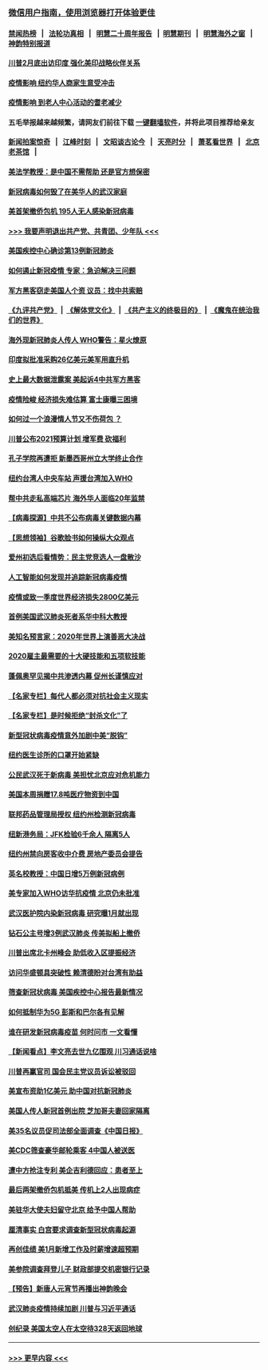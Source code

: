 ### [微信用户指南，使用浏览器打开体验更佳](https://github.com/gfw-breaker/banned-news1/blob/master/indexes/wechat-guide.md?t=0)
#### [禁闻热榜](热点新闻.md?t=0)  &nbsp;&nbsp;|&nbsp;&nbsp; [法轮功真相](https://github.com/gfw-breaker/truth/blob/master/README.md?t=0) &nbsp;&nbsp;|&nbsp;&nbsp; [明慧二十周年报告](https://github.com/gfw-breaker/mh-reports/blob/master/README.md?t=0) &nbsp;&nbsp;|&nbsp;&nbsp;[明慧期刊](https://github.com/gfw-breaker/mh-qikan) &nbsp;&nbsp;|&nbsp;&nbsp; [明慧海外之窗](https://github.com/gfw-breaker/mh-news/blob/master/README.md?t=0) &nbsp;&nbsp;|&nbsp;&nbsp; [神韵特别报道](https://github.com/gfw-breaker/mh-news/blob/master/shenyun.md?t=0)
#### [川普2月底出访印度 强化美印战略伙伴关系](../pages/nsc412/n11860557.md?t=02111955) 
#### [疫情影响  纽约华人商家生意受冲击](../pages/nsc412/n11860284.md?t=02111955) 
#### [疫情影响  到老人中心活动的耆老减少](../pages/nsc412/n11860199.md?t=02111955) 
#### 五毛举报越来越频繁，请网友们前往下载 [一键翻墙软件](https://github.com/gfw-breaker/ssr-accounts)，并将此项目推荐给亲友
#### [新闻拍案惊奇](https://github.com/gfw-breaker/banned-news1/blob/master/pages/link4.md) &nbsp;&nbsp;|&nbsp;&nbsp; [江峰时刻](https://github.com/gfw-breaker/banned-news1/blob/master/pages/link4.md) &nbsp;&nbsp;|&nbsp;&nbsp; [文昭谈古论今](https://github.com/gfw-breaker/banned-news1/blob/master/pages/link4.md) &nbsp;&nbsp;|&nbsp;&nbsp; [天亮时分](https://github.com/gfw-breaker/banned-news1/blob/master/pages/link4.md) &nbsp;&nbsp;|&nbsp;&nbsp; [萧茗看世界](https://github.com/gfw-breaker/banned-news1/blob/master/pages/link4.md) &nbsp;&nbsp;|&nbsp;&nbsp; [北京老茶馆](https://github.com/gfw-breaker/banned-news1/blob/master/pages/link4.md) &nbsp;&nbsp;|&nbsp;&nbsp; 
#### [美法学教授：是中国不需帮助 还是官方想保密](../pages/nsc412/n11859492.md?t=02111955) 
#### [新冠病毒如何毁了在美华人的武汉家庭](../pages/nsc412/n11859524.md?t=02111955) 
#### [美首架撤侨包机 195人无人感染新冠病毒](../pages/nsc412/n11859908.md?t=02111955) 
#### [>>> 我要声明退出共产党、共青团、少年队 <<<](https://github.com/begood0513/goodnews/blob/master/quit/letter.md) 
#### [美国疾控中心确诊第13例新冠肺炎](../pages/nsc412/n11859966.md?t=02111955) 
#### [如何遏止新冠疫情 专家：急迫解决三问题](../pages/nsc412/n11859685.md?t=02111955) 
#### [军方黑客窃走美国人个资 议员：找中共索赔](../pages/nsc412/n11859371.md?t=02111955) 
#### [《九评共产党》](https://github.com/begood0513/9ping.md/blob/master/README.md) &nbsp;|&nbsp; [《解体党文化》](../../../../jtdwh.md/blob/master/README.md)  &nbsp;|&nbsp; [《共产主义的终极目的》](../../../../gczydzjmd.md/blob/master/README.md) &nbsp;|&nbsp; [《魔鬼在统治我们的世界》](../../../../mgztzwmdsj.md/blob/master/README.md) 
#### [海外现新冠肺炎人传人 WHO警告：星火燎原](../pages/nsc412/n11859252.md?t=02111955) 
#### [印度拟批准采购26亿美元美军用直升机](../pages/nsc412/n11859143.md?t=02111955) 
#### [史上最大数据泄露案 美起诉4中共军方黑客](../pages/nsc412/n11859115.md?t=02111955) 
#### [疫情险峻 经济损失难估算 富士康曝三困境](../pages/nsc412/n11859120.md?t=02111955) 
#### [如何过一个浪漫情人节又不伤荷包 ？](../pages/nsc412/n11858969.md?t=02111955) 
#### [川普公布2021预算计划 增军费 砍福利](../pages/nsc412/n11859012.md?t=02111955) 
#### [孔子学院再遭拒 新墨西哥州立大学终止合作](../pages/nsc412/n11858661.md?t=02111955) 
#### [纽约台湾人中央车站  声援台湾加入WHO](../pages/nsc412/n11857757.md?t=02111955) 
#### [帮中共走私高端芯片 海外华人面临20年监禁](../pages/nsc412/n11855016.md?t=02111955) 
#### [【病毒探源】中共不公布病毒关键数据内幕](../pages/nsc412/n11856584.md?t=02111955) 
#### [【思想领袖】谷歌脸书如何操纵大众观点](../pages/nsc412/n11680874.md?t=02111955) 
#### [爱州初选后看情势：民主党竞选人一盘散沙](../pages/nsc412/n11856557.md?t=02111955) 
#### [人工智能如何发现并追踪新冠病毒疫情](../pages/nsc412/n11856398.md?t=02111955) 
#### [疫情或致一季度世界经济损失2800亿美元](../pages/nsc412/n11855639.md?t=02111955) 
#### [首例美国武汉肺炎死者系华中科大教授](../pages/nsc412/n11855500.md?t=02111955) 
#### [美知名预言家：2020年世界上演善恶大决战](../pages/nsc412/n11855418.md?t=02111955) 
#### [2020雇主最需要的十大硬技能和五项软技能](../pages/nsc412/n11850953.md?t=02111955) 
#### [蓬佩奥罕见揭中共渗透内幕 促州长谨慎应对](../pages/nsc412/n11854685.md?t=02111955) 
#### [【名家专栏】每代人都必须对抗社会主义现实](../pages/nsc412/n11831412.md?t=02111955) 
#### [【名家专栏】是时候拒绝“封杀文化”了](../pages/nsc412/n11814093.md?t=02111955) 
#### [新型冠状病毒疫情意外加剧中美“脱钩”](../pages/nsc412/n11854475.md?t=02111955) 
#### [纽约医生诊所的口罩开始紧缺](../pages/nsc412/n11853364.md?t=02111955) 
#### [公民武汉死于新病毒 美担忧北京应对危机能力](../pages/nsc412/n11854331.md?t=02111955) 
#### [美国本周捐赠17.8吨医疗物资到中国](../pages/nsc412/n11854269.md?t=02111955) 
#### [联邦药品管理局授权  纽约州检测新冠病毒](../pages/nsc412/n11853371.md?t=02111955) 
#### [纽新港务局：JFK检验6千余人  隔离5人](../pages/nsc412/n11853366.md?t=02111955) 
#### [纽约州禁向房客收中介费  房地产委员会提告](../pages/nsc412/n11853360.md?t=02111955) 
#### [英名校教授：中国日增5万例新冠病例](../pages/nsc412/n11854174.md?t=02111955) 
#### [美专家加入WHO访华抗疫情 北京仍未批准](../pages/nsc412/n11854043.md?t=02111955) 
#### [武汉医护院内染新冠病毒 研究曝1月就出现](../pages/nsc412/n11852928.md?t=02111955) 
#### [钻石公主号增3例武汉肺炎 传美拟船上撤侨](../pages/nsc412/n11853240.md?t=02111955) 
#### [川普出席北卡州峰会 助低收入区提振经济](../pages/nsc412/n11853232.md?t=02111955) 
#### [访问华盛顿具突破性 赖清德盼对台湾有助益](../pages/nsc412/n11853129.md?t=02111955) 
#### [筛查新冠状病毒 美国疾控中心报告最新情况](../pages/nsc412/n11853070.md?t=02111955) 
#### [如何抵制华为5G 彭斯和巴尔各有见解](../pages/nsc412/n11852535.md?t=02111955) 
#### [谁在研发新冠病毒疫苗 何时问市 一文看懂](../pages/nsc412/n11852840.md?t=02111955) 
#### [【新闻看点】李文亮去世九亿围观 川习通话说啥](../pages/nsc412/n11852360.md?t=02111955) 
#### [川普再赢官司 国会民主党议员诉讼被驳回](../pages/nsc412/n11852287.md?t=02111955) 
#### [美宣布资助1亿美元 助中国对抗新冠肺炎](../pages/nsc412/n11852531.md?t=02111955) 
#### [美国人传人新冠首例出院 芝加哥夫妻回家隔离](../pages/nsc412/n11852452.md?t=02111955) 
#### [美35名议员促司法部全面调查《中国日报》](../pages/nsc412/n11852435.md?t=02111955) 
#### [美CDC筛查豪华邮轮乘客 4中国人被送医](../pages/nsc412/n11852085.md?t=02111955) 
#### [遭中方抢注专利 美企吉利德回应：患者至上](../pages/nsc412/n11852037.md?t=02111955) 
#### [最后两架撤侨包机抵美 传机上2人出现病症](../pages/nsc412/n11852173.md?t=02111955) 
#### [美驻华大使夫妇留守北京 给予中国人帮助](../pages/nsc412/n11852165.md?t=02111955) 
#### [厘清事实 白宫要求调查新型冠状病毒起源](../pages/nsc412/n11852106.md?t=02111955) 
#### [再创佳绩 美1月新增工作及时薪增速超预期](../pages/nsc412/n11852174.md?t=02111955) 
#### [美参院调查拜登儿子 财政部提交机密银行记录](../pages/nsc412/n11851808.md?t=02111955) 
#### [【预告】新唐人元宵节再播出神韵晚会](../pages/nsc412/n11843192.md?t=02111955) 
#### [武汉肺炎疫情持续加剧 川普与习近平通话](../pages/nsc412/n11851613.md?t=02111955) 
#### [创纪录 美国太空人在太空待328天返回地球](../pages/nsc412/n11851266.md?t=02111955) 

----
#### [ >>> 更早内容 <<< ](../indexes/nsc412-earlier.md)
